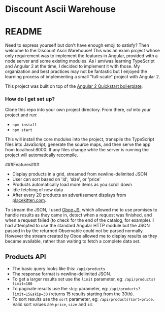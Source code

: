 Discount Ascii Warehouse
====

# README #

Need to express yourself but don't have enough emoji to satisfy? Then welcome to the Discount Ascii Warehouse! This was an exam project whose only requirement was to implement the features in Angular, provided with a node server and some existing modules. As I am/was learning TypeScript and Angular 2 at the time, I decided to implement it with those. My organization and best practices may not be fantastic but I enjoyed the learning process of implementing a small "full-scale" project with Angular 2.

This project was built on top of the
[Angular 2 Quickstart boilerplate](https://angular.io/docs/ts/latest/quickstart.html).

### How do I get set up? ###

Clone this repo into your own project directory.
From there, _cd_ into your project and run:

* `npm install`
* `npm start`

This will install the core modules into the project, transpile the TypeScript files into JavaScript, generate the source maps, and then serve the app from localhost:8000. If any files change while the server is running the project will automatically recompile.

###Features###

* Display products in a grid, streamed from newline-delimited JSON
* User can sort based on 'id', 'size', or 'price'
* Products automatically load more items as you scroll down
* Idle fetching of new data
* After every 20 products an advertisement displays from [placekitten.com](http://placekitten.com).

To stream the JSON, I used [Oboe JS](http://oboejs.com/), which allowed me to use promises to handle results as they came in, detect when a request was finished, and when a request failed (to check for the end of the catalog, for example). I had attempted to use the standard Angular HTTP module but the JSON passed in by the returned Observable could not be parsed normally. However the stream created by Oboe allowed me to display results as they became available, rather than waiting to fetch a complete data set.

Products API
----

- The basic query looks like this: `/api/products`
- The response format is newline-delimited JSON.
- To get a larger results set use the `limit` parameter, eg: `/api/products?limit=100`
- To paginate results use the `skip` parameter, eg: `/api/products?limit=15&skip=30` (returns 15 results starting from the 30th).
- To sort results use the `sort` parameter, eg: `/api/products?sort=price`. Valid sort values are `price`, `size` and `id`.
